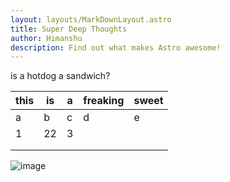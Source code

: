 ```yaml
---
layout: layouts/MarkDownLayout.astro
title: Super Deep Thoughts 
author: Himanshu
description: Find out what makes Astro awesome!
---
```

is a hotdog a sandwich?



| this | is | a | freaking | sweet | table |
|------|----|---|----------|-------|-------|
| a    | b  | c | d        | e     | f     |
| 1    | 22 | 3 |          |       |       |
|      |    |   |          |       |       |
|      |    |   |          |       |       |

![image](https://imgs.search.brave.com/oGcsc6K2QL7RHnKsiBtknsumsMEWLV0vCrhcvc02VWI/rs:fit:182:189:1/g:ce/aHR0cHM6Ly9jLnRl/bm9yLmNvbS9aLVRL/VDZaVnZ4NEFBQUFq/L2RhbmNlLmdpZg.gif)
<style>
    table {
        width: 50%;
    }
</style>
